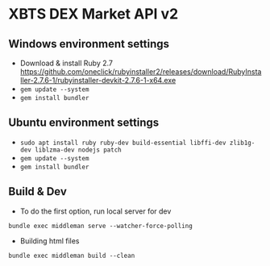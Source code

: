 # XBTS DEX Market API v2 

Windows environment settings
------------
* Download & install Ruby 2.7 https://github.com/oneclick/rubyinstaller2/releases/download/RubyInstaller-2.7.6-1/rubyinstaller-devkit-2.7.6-1-x64.exe
* `gem update --system`
* `gem install bundler`

Ubuntu environment settings
------------

* `sudo apt install ruby ruby-dev build-essential libffi-dev zlib1g-dev liblzma-dev nodejs patch`
* `gem update --system`
* `gem install bundler`

Build & Dev
------------------------------
* To do the first option, run local server for dev

`bundle exec middleman serve --watcher-force-polling`

* Building html files

`bundle exec middleman build --clean`
